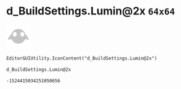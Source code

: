 # d_BuildSettings.Lumin@2x `64x64`
<img src="/img/d_BuildSettings.Lumin@2x.png" width=64 height=64>

``` CSharp
EditorGUIUtility.IconContent("d_BuildSettings.Lumin@2x")
```
```
d_BuildSettings.Lumin@2x
```
```
-1524415034251050656
```

